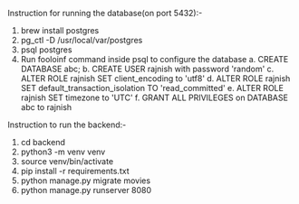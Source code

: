 Instruction for running the database(on port 5432):-

1. brew install postgres
2. pg_ctl -D /usr/local/var/postgres
3. psql postgres
4. Run fooloinf command inside psql to configure the database
    a. CREATE DATABASE abc;
    b. CREATE USER rajnish with password 'random'
    c. ALTER ROLE rajnish SET client_encoding to 'utf8'
    d. ALTER ROLE rajnish SET default_transaction_isolation TO 'read_committed'
    e. ALTER ROLE rajnish SET timezone to 'UTC'
    f. GRANT ALL PRIVILEGES on DATABASE abc to rajnish

Instruction to run the backend:-

1. cd backend
2. python3 -m venv venv
3. source venv/bin/activate
4. pip install -r requirements.txt
5. python manage.py migrate movies
6. python manage.py runserver 8080